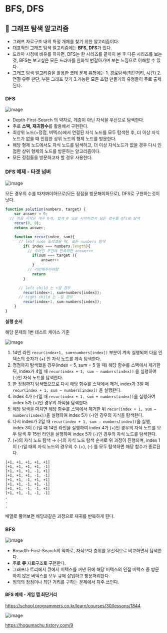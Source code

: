 # BFS, DFS 

## 📌 그래프 탐색 알고리즘

- 그래프 자료구조 내의 특정 개체를 찾기 위한 알고리즘이다.
- 대표적인 그래프 탐색 알고리즘에는 **BFS, DFS**가 있다.
- 드라마 시청에 비유를 하자면, DFS는 한 시리즈를 끝까지 본 후 다른 시리즈를 보는것, BFS는 보고싶은 모든 드라마를 한화씩 번갈아가며 보는 느낌으로 이해할 수 있다. 
- 그래프 탐색 알고리즘을 활용한 코테 문제 유형에는 1. 경로탐색(최단거리, 시간) 2.연결 유무 판단, 부분 그래프 찾기 3.가능한 모든 조합 만들기의 유형들이 주로 출제된다.


### DFS

![image](https://user-images.githubusercontent.com/69416561/204779769-ae9bcde9-5f2a-4faa-acc1-0714a76bd2f3.png)

- Depth-First-Search 의 약자로, 계층이 아닌 자식을 우선으로 탐색한다.
- 주로 **스택, 재귀함수**를 활용해서 구현한다.
- 최상위 노드(=정점, 버텍스)에서 연결된 자식 노드를 모두 탐색한 후, 더 이상 자식 노드가 없을 때 인접한 상위 노드의 형제 노드를 방문한다. 
- 해당 형제 노드에서도 자식 노드를 탐색하고, 더 이상 자식노드가 없을 경우 다시 인접한 상위 형제의 노드를 방문하는 알고리즘이다.
- 모든 정점들을 방문하고자 할 경우 사용한다.

### DFS 예제 - 타겟 넘버

![image](https://user-images.githubusercontent.com/69416561/204791913-4dbfd52c-daf5-4aaf-a1e0-afd4eefcca37.png)


모든 경우의 수를 따져봐야하므로(모든 정점을 방문해야하므로), DFS로 구현하는것이 낫다.

```js
function solution(numbers, target) {
    var answer = 0;
  // 처음 시작은 개수 0개, 합계 0 으로 시작하면서 모든 경우를 dfs로 탐색
    recur(0, 0);
    return answer;

    function recur(index, sum){
      // leaf node 도착했을 때, 모든 numbers 탐색
        if( index === numbers.length){
          // 주어진 조건에 만족하면 answer++
            if(sum === target ){
                answer++
            }
          // 리턴해주어야함
            return
        }

      // left child 는 +일 경우
        recur(index+1, sum+numbers[index]);
      // right child 는 -일 경우
        recur(index+1, sum-numbers[index]);
    }
}
```
**실행 순서**

해당 문제의 1번 테스트 케이스 기준

![image](https://user-images.githubusercontent.com/69416561/204794329-a55e55d1-f9d5-47cd-a2e5-121de297c50e.png)


1. 14번 라인 `recur(index+1, sum+numbers[index])` 부분이 계속 실행되며 다음 인덱스의 숫자가 (+) 인 자식 노드를 계속 탐색한다.
2. 정점까지 탐색했을 경우(index = 5, sum = 5 일 때) 해당 함수를 스택에서 제거한 뒤, index가 4일 때 `recur(index + 1, sum — numbers[index])` 을 실행하여 (-)인 자식 노드를 탐색한다. 
3. 한 정점까지 탐색했으므로 다시 해당 함수를 스택에서 제거, index가 3일 때 `recur(index + 1, sum — numbers[index])` 을 실행한다.
4. index 4가 (-)일 때 `recur(index + 1, sum + numbers[index])`을 실행하여 index 5가 (+)인 경우의 자식을 탐색한다.
5. 해당 탐색을 마치면 해당 함수를 스택에서 제거한 뒤 `recur(index + 1, sum — numbers[index])`을 실행하여 index 5가 (-)인 경우의 자식을 탐색한다.
6. 다시 index가 2일 때 `recur(index + 1, sum — numbers[index])`을 실행, index 3이 (-)일 때 14번 라인을 실행하여 index 4가 (+)인 경우의 자식 노드를 모두 탐색 후 15번 라인을 실행하며 index 5가 (-)인 경우의 자식 노드를 탐색한다.
7. (+)의 자식 노드 탐색 → (-)의 자식 노드 탐색 순서로 위 과정이 진행되며, index 1이 (-)일 때의 자식 노드의 경우의 수 (+), (-) 를 모두 탐색하면 해당 함수가 종료된다.

```
[+1, +1, +1, +1, +1]
[+1, +1, +1, +1, -1]
[+1, +1, +1, -1, +1]
[+1, +1, +1, -1, -1]
[+1, +1, -1, +1, +1]
[+1, +1, -1, +1, -1]
[+1, +1, -1, -1, +1]
[+1, +1, -1, -1, -1]
.
.
.

```

배열로 풀어보면 해당과같은 과정으로 재귀를 반복하게 된다. 



### BFS 

![image](https://user-images.githubusercontent.com/69416561/204781114-669f51b1-212a-4f93-ba82-6da49c92d646.png)


- Breadth-First-Search의 약자로, 자식보다 층위를 우선적으로 비교하면서 탐색한다.
- 주로 **큐** 자료구조로 구현한다.
- 그래프나 트리에서 큐에서 버텍스를 꺼낸 뒤에 해당 버텍스의 인접 버텍스 중 방문하지 않은 버텍스를 모두 큐에 삽입하고 방문처리한다.
- 임의의 정점이나 최단 거리를 구하는 문제에서 자주 쓰인다.


#### BFS 예제 - 게임 맵 최단거리

https://school.programmers.co.kr/learn/courses/30/lessons/1844

![image](https://user-images.githubusercontent.com/69416561/204796200-6a9d58af-3756-450a-a44a-c566ec3ab970.png)

https://hogumachu.tistory.com/9
